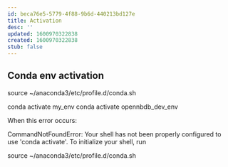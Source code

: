 ```yaml
---
id: beca76e5-5779-4f88-9b6d-440213bd127e
title: Activation
desc: ''
updated: 1600970322838
created: 1600970322838
stub: false
---
```



## Conda env activation 

source ~/anaconda3/etc/profile.d/conda.sh

conda activate my_env
conda activate opennbdb_dev_env


When this error occurs:

CommandNotFoundError: Your shell has not been properly configured to use 'conda activate'.
To initialize your shell, run

source ~/anaconda3/etc/profile.d/conda.sh

